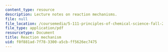 ```yaml
---
content_type: resource
description: Lecture notes on reaction mechanisms.
file: null
file_location: /coursemedia/5-111-principles-of-chemical-science-fall-2008/f0f881ad7f783300a5cbff5626ec7475_lecnotes33.pdf
file_type: application/pdf
resourcetype: Document
title: Reaction mechanism
uid: f0f881ad-7f78-3300-a5cb-ff5626ec7475
---
```

